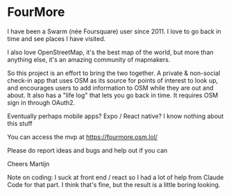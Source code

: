 # FourMore

I have been a Swarm (née Foursquare) user since 2011. I love to go back in time and see places I have visited.

I also love OpenStreetMap, it's the best map of the world, but more than anything else, it's an amazing community of mapmakers.

So this project is an effort to bring the two together. A private & non-social check-in app that uses OSM as its source for points of interest to look up, and encourages users to add information to OSM while they are out and about. It also has a "life log" that lets you go back in time. It requires OSM sign in through OAuth2. 

Eventually perhaps mobile apps? Expo / React native? I know nothing about this stuff

You can access the mvp at https://fourmore.osm.lol/

Please do report ideas and bugs and help out if you can

Cheers
Martijn


Note on coding: I suck at front end / react so I had a lot of help from Claude Code for that part. I think that's fine, but the result is a little boring looking.